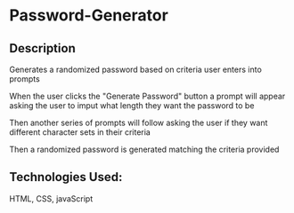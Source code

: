 # Password-Generator
## Description
Generates a randomized password based on criteria user enters into prompts

When the user clicks the "Generate Password" button a prompt will appear asking the user to imput what length they want the password to be

Then another series of prompts will follow asking the user if they want different character sets in their criteria

Then a randomized password is generated matching the criteria provided

## Technologies Used: 
HTML, CSS, javaScript